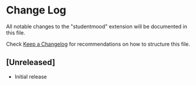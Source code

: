 # Change Log

All notable changes to the "studentmood" extension will be documented in this file.

Check [Keep a Changelog](http://keepachangelog.com/) for recommendations on how to structure this file.

## [Unreleased]

- Initial release